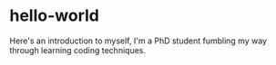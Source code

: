 # hello-world

Here's an introduction to myself, I'm a PhD student fumbling my way through learning coding techniques.
